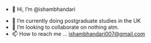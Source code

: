 - 👋 Hi, I’m @ishambhandari
<!---- 👀 I’m currently interested in backend and system programming --->
- 🌱 I’m currently doing postgraduate studies in the UK
- 💞️ I’m looking to collaborate on nothing atm.
- 📫 How to reach me ... ishambhandari007@gmail.com

<!---
ishambhandari/ishambhandari is a ✨ special ✨ repository because its `README.md` (this file) appears on your GitHub profile.
You can click the Preview link to take a look at your changes.
--->
